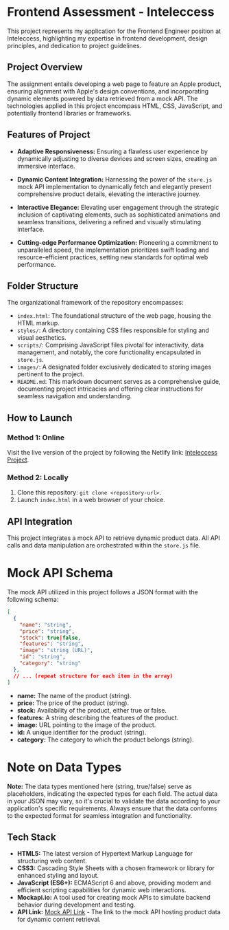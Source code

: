 # Frontend Assessment - Inteleccess

This project represents my application for the Frontend Engineer position at Inteleccess, highlighting my expertise in frontend development, design principles, and dedication to project guidelines.

## Project Overview

The assignment entails developing a web page to feature an Apple product, ensuring alignment with Apple's design conventions, and incorporating dynamic elements powered by data retrieved from a mock API. The technologies applied in this project encompass HTML, CSS, JavaScript, and potentially frontend libraries or frameworks.

## Features of Project

- **Adaptive Responsiveness:** Ensuring a flawless user experience by dynamically adjusting to diverse devices and screen sizes, creating an immersive interface.

- **Dynamic Content Integration:** Harnessing the power of the `store.js` mock API implementation to dynamically fetch and elegantly present comprehensive product details, elevating the interactive journey.

- **Interactive Elegance:** Elevating user engagement through the strategic inclusion of captivating elements, such as sophisticated animations and seamless transitions, delivering a refined and visually stimulating interface.

- **Cutting-edge Performance Optimization:** Pioneering a commitment to unparalleled speed, the implementation prioritizes swift loading and resource-efficient practices, setting new standards for optimal web performance.

## Folder Structure

The organizational framework of the repository encompasses:

- `index.html`: The foundational structure of the web page, housing the HTML markup.
- `styles/`: A directory containing CSS files responsible for styling and visual aesthetics.
- `scripts/`: Comprising JavaScript files pivotal for interactivity, data management, and notably, the core functionality encapsulated in `store.js`.
- `images/`: A designated folder exclusively dedicated to storing images pertinent to the project.
- `README.md`: This markdown document serves as a comprehensive guide, documenting project intricacies and offering clear instructions for seamless navigation and understanding.

## How to Launch

### Method 1: Online

Visit the live version of the project by following the Netlify link: [Inteleccess Project](https://inteleccessfrontendproject.netlify.app/store).

### Method 2: Locally
1. Clone this repository: `git clone <repository-url>`.
2. Launch `index.html` in a web browser of your choice.

## API Integration

This project integrates a mock API to retrieve dynamic product data. All API calls and data manipulation are orchestrated within the `store.js` file.

# Mock API Schema

The mock API utilized in this project follows a JSON format with the following schema:

```json
[
  {
    "name": "string",
    "price": "string",
    "stock": true|false,
    "features": "string",
    "image": "string (URL)",
    "id": "string",
    "category": "string"
  },
  // ... (repeat structure for each item in the array)
]
```

- **name:** The name of the product (string).
- **price:** The price of the product (string).
- **stock:** Availability of the product, either true or false.
- **features:** A string describing the features of the product.
- **image:** URL pointing to the image of the product.
- **id:** A unique identifier for the product (string).
- **category:** The category to which the product belongs (string).

# Note on Data Types

**Note:** The data types mentioned here (string, true/false) serve as placeholders, indicating the expected types for each field. The actual data in your JSON may vary, so it's crucial to validate the data according to your application's specific requirements. Always ensure that the data conforms to the expected format for seamless integration and functionality.

## Tech Stack

- **HTML5:** The latest version of Hypertext Markup Language for structuring web content.
- **CSS3:** Cascading Style Sheets with a chosen framework or library for enhanced styling and layout.
- **JavaScript (ES6+):** ECMAScript 6 and above, providing modern and efficient scripting capabilities for dynamic web interactions.
- **Mockapi.io:** A tool used for creating mock APIs to simulate backend behavior during development and testing.
- **API Link:** [Mock API Link](https://6589533e324d41715258c5fa.mockapi.io/Product_data) - The link to the mock API hosting product data for dynamic content retrieval.
